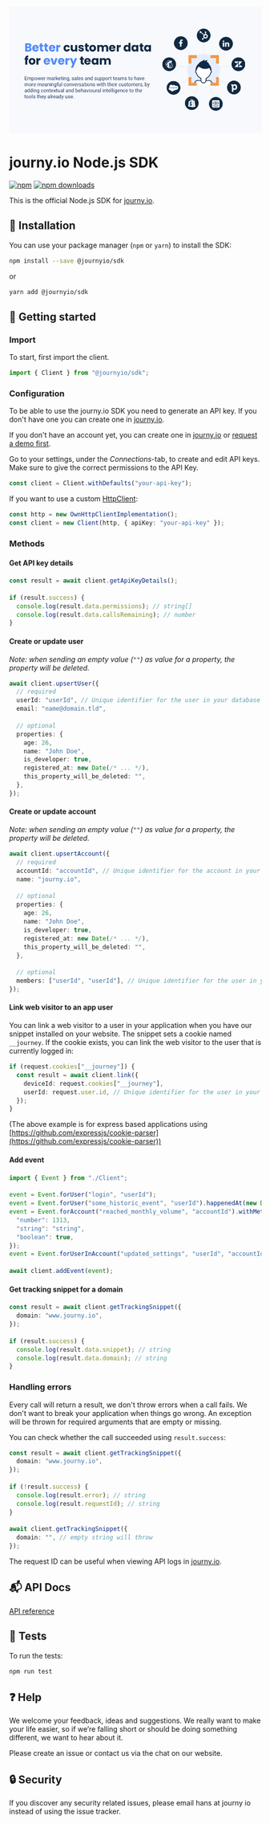 [![journy.io](banner.png)](https://journy.io/?utm_source=github&utm_content=readme-js-sdk)

# journy.io Node.js SDK

[![npm](https://img.shields.io/npm/v/@journyio/sdk?color=%234d84f5&style=flat-square)](https://www.npmjs.com/package/@journyio/sdk)
[![npm downloads](https://img.shields.io/npm/dm/@journyio/sdk?style=flat-square)](https://www.npmjs.com/package/@journyio/sdk)

This is the official Node.js SDK for [journy.io](https://journy.io?utm_source=github&utm_content=readme-js-sdk).

## 💾 Installation

You can use your package manager (`npm` or `yarn`) to install the SDK:

```bash
npm install --save @journyio/sdk
```
or
```bash
yarn add @journyio/sdk
```

## 🔌 Getting started

### Import

To start, first import the client.

```ts
import { Client } from "@journyio/sdk";
```

### Configuration

To be able to use the journy.io SDK you need to generate an API key. If you don't have one you can create one in [journy.io](https://system.journy.io?utm_source=github&utm_content=readme-js-sdk).

If you don't have an account yet, you can create one in [journy.io](https://system.journy.io/register?utm_source=github&utm_content=readme-js-sdk) or [request a demo first](https://www.journy.io/book-demo?utm_source=github&utm_content=readme-js-sdk).

Go to your settings, under the *Connections*-tab, to create and edit API keys. Make sure to give the correct permissions to the API Key.

```ts
const client = Client.withDefaults("your-api-key");
```

If you want to use a custom [HttpClient](https://github.com/journy-io/http):

```ts
const http = new OwnHttpClientImplementation();
const client = new Client(http, { apiKey: "your-api-key" });
```

### Methods

#### Get API key details

```ts
const result = await client.getApiKeyDetails();

if (result.success) {
  console.log(result.data.permissions); // string[]
  console.log(result.data.callsRemaining); // number
}
```

#### Create or update user

_Note: when sending an empty value (`""`) as value for a property, the property will be deleted._

```ts
await client.upsertUser({
  // required
  userId: "userId", // Unique identifier for the user in your database
  email: "name@domain.tld",

  // optional
  properties: {
    age: 26,
    name: "John Doe",
    is_developer: true,
    registered_at: new Date(/* ... */),
    this_property_will_be_deleted: "",
  },
});
```

#### Create or update account

_Note: when sending an empty value (`""`) as value for a property, the property will be deleted._

```ts
await client.upsertAccount({
  // required
  accountId: "accountId", // Unique identifier for the account in your database
  name: "journy.io",

  // optional
  properties: {
    age: 26,
    name: "John Doe",
    is_developer: true,
    registered_at: new Date(/* ... */),
    this_property_will_be_deleted: "",
  },

  // optional
  members: ["userId", "userId"], // Unique identifier for the user in your database
});
```

#### Link web visitor to an app user

You can link a web visitor to a user in your application when you have our snippet installed on your website. The snippet sets a cookie named `__journey`. If the cookie exists, you can link the web visitor to the user that is currently logged in:

```ts
if (request.cookies["__journey"]) {
  const result = await client.link({
    deviceId: request.cookies["__journey"],
    userId: request.user.id, // Unique identifier for the user in your database
  });
}
```

(The above example is for express based applications using [https://github.com/expressjs/cookie-parser](https://github.com/expressjs/cookie-parser))

#### Add event

```ts
import { Event } from "./Client";

event = Event.forUser("login", "userId");
event = Event.forUser("some_historic_event", "userId").happenedAt(new Date(...));
event = Event.forAccount("reached_monthly_volume", "accountId").withMetadata({
  "number": 1313,
  "string": "string",
  "boolean": true,
});
event = Event.forUserInAccount("updated_settings", "userId", "accountId");

await client.addEvent(event);
```

#### Get tracking snippet for a domain

```ts
const result = await client.getTrackingSnippet({
  domain: "www.journy.io",
});

if (result.success) {
  console.log(result.data.snippet); // string
  console.log(result.data.domain); // string
}
```

### Handling errors

Every call will return a result, we don't throw errors when a call fails. We don't want to break your application when things go wrong. An exception will be thrown for required arguments that are empty or missing.

You can check whether the call succeeded using `result.success`:

```ts
const result = await client.getTrackingSnippet({
  domain: "www.journy.io",
});

if (!result.success) {
  console.log(result.error); // string
  console.log(result.requestId); // string
}

await client.getTrackingSnippet({
  domain: "", // empty string will throw
});
```

The request ID can be useful when viewing API logs in [journy.io](https://system.journy.io?utm_source=github&utm_content=readme-js-sdk).


## 📬 API Docs

[API reference](https://developers.journy.io)

## 💯 Tests

To run the tests:

```bash
npm run test
```

## ❓ Help

We welcome your feedback, ideas and suggestions. We really want to make your life easier, so if we’re falling short or should be doing something different, we want to hear about it.

Please create an issue or contact us via the chat on our website.

## 🔒 Security

If you discover any security related issues, please email hans at journy io instead of using the issue tracker.
